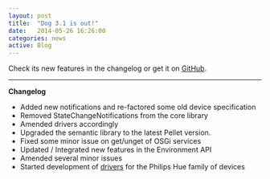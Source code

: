 ```yaml
---
layout: post
title:  "Dog 3.1 is out!"
date:   2014-05-26 16:26:00
categories: news
active: Blog
---
```


Check its new features in the changelog or get it on [GitHub](https://github.com/dog-gateway/dog/releases/tag/v3.1.0).

---------------------

**Changelog**

*	Added new notifications and re-factored some old device specification
*	Removed StateChangeNotifications from the core library
*	Amended drivers accordingly
*	Upgraded the semantic library to the latest Pellet version.
*	Fixed some minor issue on get/unget of OSGi services 
*	Updated / Integrated new features in the Environment API
*	Amended several minor issues
*	Started development of [drivers](https://github.com/dog-gateway/hue-drivers) for the Philips Hue family of devices